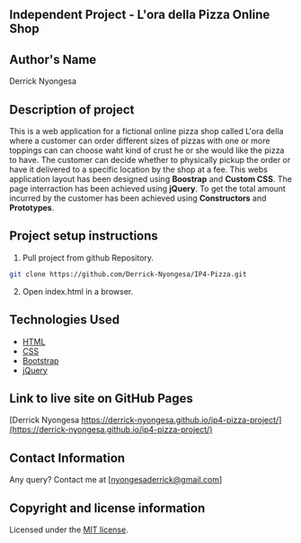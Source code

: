 ## Independent Project - L'ora della Pizza Online Shop

## Author's Name
Derrick Nyongesa


## Description of project
This is a web application for a fictional online pizza shop called L'ora della where a customer can order different sizes of pizzas with one or more toppings can can choose waht kind of crust he or she would like the pizza to have. The customer can decide whether to physically pickup the order or have it delivered to a specific location by the shop at a fee. This webs application layout has been designed using **Boostrap** and **Custom CSS**. The page interraction has been achieved using **jQuery**. To get the total amount incurred by the customer has been achieved using **Constructors** and **Prototypes**.


## Project setup instructions

1. Pull project from github Repository.

```bash
git clone https://github.com/Derrick-Nyongesa/IP4-Pizza.git
``` 

2. Open index.html in a browser.


## Technologies Used

* [HTML](https://html.spec.whatwg.org/)
* [CSS](https://www.w3.org/TR/CSS/#css)
* [Bootstrap](https://getbootstrap.com/)
* [jQuery](https://code.jquery.com/)

## Link to live site on GitHub Pages
[Derrick Nyongesa https://derrick-nyongesa.github.io/ip4-pizza-project/](https://derrick-nyongesa.github.io/ip4-pizza-project/)


## Contact Information 

Any query? Contact me at [nyongesaderrick@gmail.com]


## Copyright and license information
Licensed under the [MIT license](LICENSE).

